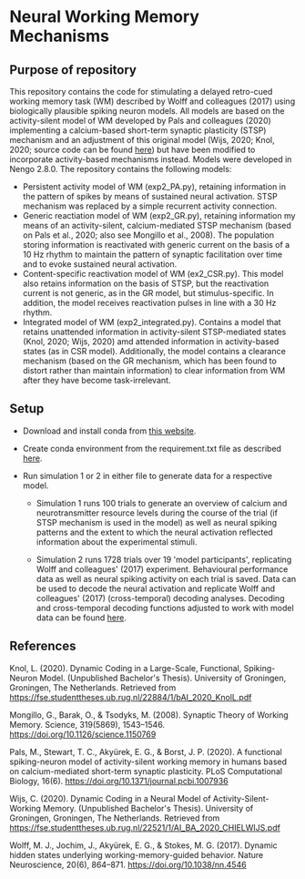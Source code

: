 # Neural Working Memory Mechanisms

## Purpose of repository
This repository contains the code for stimulating a delayed retro-cued working memory task (WM) described by Wolff and colleagues (2017) using biologically plausible spiking neuron models. All models are based on the activity-silent model of WM developed by Pals and colleagues (2020) implementing a calcium-based short-term synaptic plasticity (STSP) mechanism and an adjustment of this original model (Wijs, 2020; Knol, 2020; source code can be found [here](https://github.com/ChielWijs/Dynamic-Coding-in-Working-Memory)) but have been modified to incorporate activity-based mechanisms instead. Models were developed in Nengo 2.8.0. The repository contains the following models: 

- Persistent activity model of WM (exp2_PA.py), retaining information in the pattern of spikes by means of sustained neural activation. STSP mechanism was replaced by a simple recurrent activity connection.
- Generic reactiation model of WM (exp2_GR.py), retaining information my means of an activity-silent, calcium-mediated STSP mechanism (based on Pals et al., 2020; also see Mongillo et al., 2008). The population storing information is reactivated with generic current on the basis of a 10 Hz rhythm to maintain the pattern of synaptic facilitation over time and to evoke sustained neural activation. 
- Content-specific reactivation model of WM (ex2_CSR.py). This model also retains information on the basis of STSP, but the reactivation current is not generic, as in the GR model, but stimulus-specific. In addition, the model receives reactivation pulses in line with a 30 Hz rhythm.
- Integrated model of WM (exp2_integrated.py). Contains a model that retains unattended information in activity-silent STSP-mediated states (Knol, 2020; Wijs, 2020) amd attended information in activity-based states (as in CSR model). Additionally, the model contains a clearance mechanism (based on the GR mechanism, which has been found to distort rather than maintain information) to clear information from WM after they have become task-irrelevant.

## Setup
- Download and install conda from [this website](https://docs.anaconda.com/anaconda/install/index.html).

- Create conda environment from the requirement.txt file as described [here](https://conda.io/projects/conda/en/latest/user-guide/tasks/manage-environments.html#building-identical-conda-environments). 

- Run simulation 1 or 2 in either file to generate data for a respective model. 

    - Simulation 1 runs 100 trials to generate an overview of calcium and neurotransmitter resource levels during the course of the trial (if STSP mechanism is used in the model) as well as neural spiking patterns and the extent to which the neural activation reflected information about the experimental stimuli.
    
    - Simulation 2 runs 1728 trials over 19 'model participants', replicating Wolff and colleagues' (2017) experiment. Behavioural performance data as well as neural spiking activity on each trial is saved. Data can be used to decode the neural activation and replicate Wolff and colleagues' (2017) (cross-temporal) decoding analyses. Decoding and cross-temporal decoding functions adjusted to work with model data can be found [here](https://github.com/Valkje/dynamic-coding).

## References
Knol, L. (2020). Dynamic Coding in a Large-Scale, Functional, Spiking-Neuron Model. (Unpublished Bachelor's Thesis). University of Groningen, Groningen, The Netherlands. Retrieved from https://fse.studenttheses.ub.rug.nl/22884/1/bAI_2020_KnolL.pdf

Mongillo, G., Barak, O., & Tsodyks, M. (2008). Synaptic Theory of Working Memory. Science, 319(5869), 1543–1546. https://doi.org/10.1126/science.1150769

Pals, M., Stewart, T. C., Akyürek, E. G., & Borst, J. P. (2020). A functional spiking-neuron model of activity-silent working memory in humans based on calcium-mediated short-term synaptic plasticity. PLoS Computational Biology, 16(6). https://doi.org/10.1371/journal.pcbi.1007936

Wijs, C. (2020). Dynamic Coding in a Neural Model of Activity-Silent-Working Memory. (Unpublished Bachelor's Thesis). University of Groningen, Groningen, The Netherlands. Retrieved from https://fse.studenttheses.ub.rug.nl/22521/1/AI_BA_2020_CHIELWIJS.pdf

Wolff, M. J., Jochim, J., Akyürek, E. G., & Stokes, M. G. (2017). Dynamic hidden states underlying working-memory-guided behavior. Nature Neuroscience, 20(6), 864–871. https://doi.org/10.1038/nn.4546